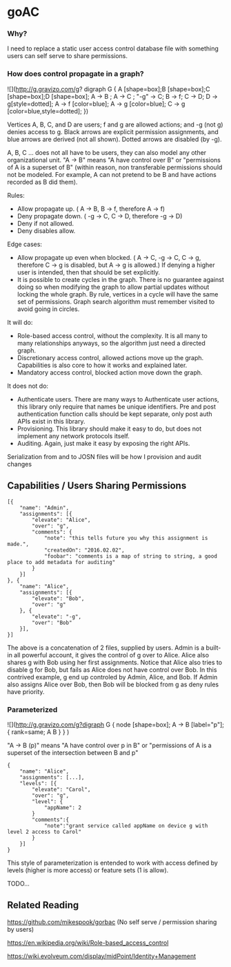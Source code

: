 # goAC

### Why?
I need to replace a static user access control database file with something users can self serve to share permissions.

### How does control propagate in a graph?

![](http://g.gravizo.com/g? digraph G {
	A [shape=box];B [shape=box];C [shape=box];D [shape=box];
	A -> B ; A -> C ; "-g" -> C; 
	B -> f;
	C -> D; D -> g[style=dotted];
	A -> f [color=blue]; A -> g [color=blue]; 
	C -> g [color=blue,style=dotted];
})

Vertices A, B, C, and D are users; f and g are allowed actions; and -g (not g) denies access to g. Black arrows are explicit permission assignments, and blue arrows are derived (not all shown). Dotted arrows are disabled (by -g). 

A, B, C ... does not all have to be users, they can also model any other organizational unit. "A -> B" means "A have control over B" or "permissions of A is a superset of B" (within reason, non transferable permissions should not be modeled. For example, A can not pretend to be B and have actions recorded as B did them). 

Rules:
- Allow propagate up. ( A -> B, B -> f, therefore A -> f)
- Deny propagate down. ( -g -> C, C -> D, therefore -g -> D)
- Deny if not allowed.
- Deny disables allow.

Edge cases:
- Allow propagate up even when blocked. ( A -> C, -g -> C, C -> g, therefore C -> g is disabled, but A -> g  is allowed.) If denying a higher user is intended, then that should be set explicitly.
- It is possible to create cycles in the graph. There is no guarantee against doing so when modifying the graph to allow partial updates without locking the whole graph. By rule, vertices in a cycle will have the same set of permissions. Graph search algorithm must remember visited to avoid going in circles.



It will do:
- Role-based access control, without the complexity. It is all many to many relationships anyways, so the algorithm just need a directed graph. 
- Discretionary access control, allowed actions move up the graph. Capabilities is also core to how it works and explained later.
- Mandatory access control, blocked action move down the graph.

It does not do:
- Authenticate users. There are many ways to Authenticate user actions, this library only require that names be unique identifiers. Pre and post authentication function calls should be kept separate, only post auth APIs exist in this library.
- Provisioning. This library should make it easy to do, but does not implement any network protocols itself.
- Auditing. Again, just make it easy by exposing the right APIs.

Serialization from and to JOSN files will be how I provision and audit changes

## Capabilities / Users Sharing Permissions

	[{
		"name": "Admin",
		"assignments": [{
			"elevate": "Alice",
			"over": "g",
			"comments": {
				"note": "this tells future you why this assignment is made.",
				"createdOn": "2016.02.02",
				"foobar": "comments is a map of string to string, a good place to add metadata for auditing"
			}
		}]
	}, {
		"name": "Alice",
		"assignments": [{
			"elevate": "Bob",
			"over": "g"
		}, {
			"elevate": "-g",
			"over": "Bob"
		}],
	}]
	
The above is a concatenation of 2 files, supplied by users. Admin is a built-in all powerful account, it gives the control of g over to Alice. Alice also shares g with Bob using her first assignments. Notice that Alice also tries to disable g for Bob, but fails as Alice does not have control over Bob. In this contrived example, g end up controled by Admin, Alice, and Bob. If Admin also assigns Alice over Bob, then Bob will be blocked from g as deny rules have priority.

### Parameterized
![](http://g.gravizo.com/g?digraph G {
	node [shape=box];
    A -> B [label="p"];
	{ rank=same; A B }
  }
)

"A -> B (p)"  means "A have control over p in B" or "permissions of A is a superset of the intersection between B and p" 


	{
		"name": "Alice",
		"assignments": [...],
		"levels": [{
			"elevate": "Carol",
			"over": "g",
			"level": {
				"appName": 2
			}
			"comments":{
				"note":"grant service called appName on device g with level 2 access to Carol"
			}
		}]
	}
	
This style of parameterization is entended to work with access defined by levels (higher is more access) or feature sets (1 is allow).

TODO...
	
## Related Reading

https://github.com/mikespook/gorbac (No self serve / permission sharing by users)

https://en.wikipedia.org/wiki/Role-based_access_control

https://wiki.evolveum.com/display/midPoint/Identity+Management